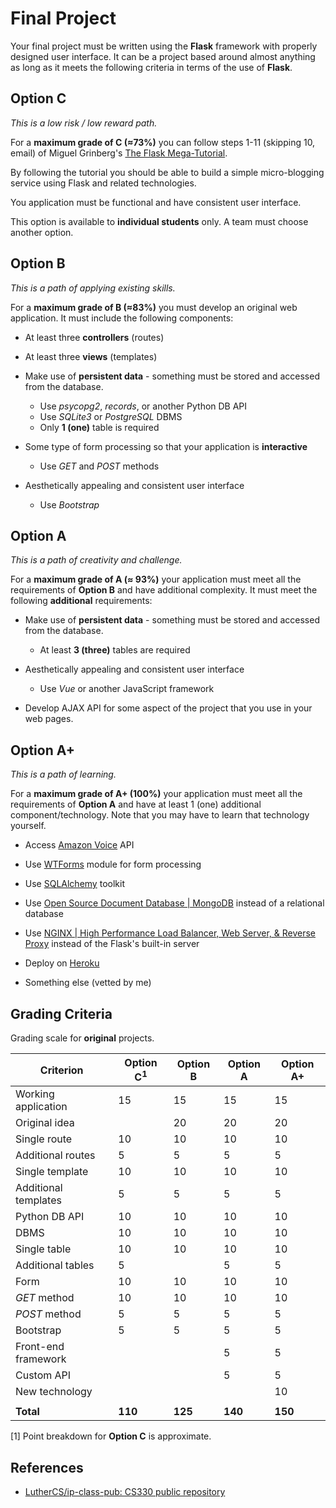 # Final Project

Your final project must be written using the **Flask** framework with properly designed user interface. It can be a project based around almost anything as long as it meets the following criteria in terms of the use of **Flask**.

## Option C
*This is a low risk / low reward path.*

For a **maximum grade of C (&approx;73%)** you can follow steps 1-11 (skipping 10, email) of Miguel Grinberg's [The Flask Mega-Tutorial](https://blog.miguelgrinberg.com/post/the-flask-mega-tutorial-part-i-hello-world).

By following the tutorial you should be able to build a simple micro-blogging service using Flask and related technologies.

You application must be functional and have consistent user interface.

This option is available to **individual students** only. A team must choose another option.



## Option B
*This is a path of applying existing skills.*

For a **maximum grade of B (&approx;83%)** you must develop an original web application. It must include the following components:

* At least three **controllers** (routes)

* At least three **views** (templates)

* Make use of **persistent data** - something must be stored and accessed from the database. 
    * Use *psycopg2*, *records*, or another Python DB API
    * Use *SQLite3* or *PostgreSQL* DBMS
    * Only **1 (one)** table is required

* Some type of form processing so that your application is **interactive**
    * Use *GET* and *POST* methods

* Aesthetically appealing and consistent user interface
    * Use *Bootstrap*



## Option A
*This is a path of creativity and challenge.*

For a **maximum grade of A (&approx; 93%)** your application must meet all the requirements of **Option B** and have additional complexity. It must meet the following **additional** requirements:

* Make use of **persistent data** - something must be stored and accessed from the database. 
    * At least **3 (three)** tables are required

* Aesthetically appealing and consistent user interface
    * Use *Vue* or another JavaScript framework

* Develop AJAX API for some aspect of the project that you use in your web pages.

## Option A+
*This is a path of learning.*

For a **maximum grade of A+ (100%)** your application must meet all the requirements of **Option A** and have at least 1 (one) additional component/technology. Note that you may have to learn that technology yourself.

* Access [Amazon Voice](https://developer.amazon.com/alexa-voice-service) API

* Use [WTForms](https://wtforms.readthedocs.io/en/stable/) module for form processing

* Use [SQLAlchemy](https://www.sqlalchemy.org/) toolkit

* Use [Open Source Document Database | MongoDB](https://www.mongodb.com/) instead of a relational database

* Use [NGINX | High Performance Load Balancer, Web Server, & Reverse Proxy](https://www.nginx.com/) instead of the Flask's built-in server

* Deploy on [Heroku](https://devcenter.heroku.com/articles/getting-started-with-python)

* Something else (vetted by me)

## Grading Criteria

Grading scale for **original** projects.

Criterion | Option C<sup>1</sup> | Option B | Option A | Option A+
---|---|---|---|---
Working application | 15 | 15 | 15 | 15
Original idea || 20 | 20 | 20
Single route | 10 | 10 | 10 | 10
Additional routes | 5 | 5 | 5 | 5
Single template | 10 | 10 | 10 | 10
Additional templates | 5 | 5 | 5 | 5
Python DB API | 10 | 10 | 10 | 10
DBMS | 10 | 10 | 10 | 10
Single table | 10 | 10 | 10 | 10
Additional tables | 5 | | 5 | 5
Form | 10 | 10 | 10 | 10
*GET* method | 10 | 10 | 10 | 10
*POST* method | 5 | 5 | 5 | 5
Bootstrap | 5 | 5 | 5 | 5
Front-end framework ||| 5 | 5
Custom API ||| 5 | 5
New technology |||| 10
||||
**Total** | **110** | **125** | **140** | **150**

[1] Point breakdown for **Option C** is approximate.

## References

* [LutherCS/ip-class-pub: CS330 public repository](https://github.com/LutherCS/ip-class-pub)
